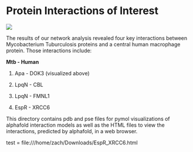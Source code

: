 # Protein Interactions of Interest
![](Apa_to_DOK3.gif)

The results of our network analysis revealed four key interactions between Mycobacterium Tuburculosis proteins and a central human macrophage protein. Those interactions include:

**Mtb - Human**

1) Apa - DOK3 (visualized above)

2) LpqN - CBL

3) LpqN - FMNL1

4) EspR - XRCC6

This directory contains pdb and pse files for pymol visualizations of alphafold interaction models as well as the HTML files to view the interactions, predicted by alphafold, in a web browser. 

test = file:///home/zach/Downloads/EspR_XRCC6.html
